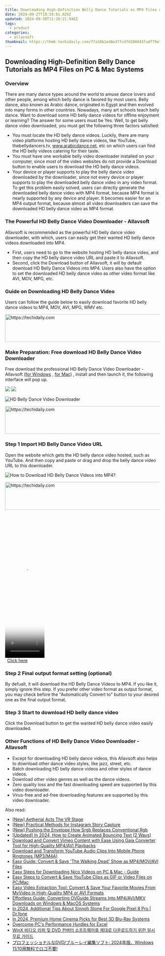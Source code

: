 ```yaml
---
title: Downloading High-Definition Belly Dance Tutorials as MP4 Files on PC & Mac Systems
date: 2024-09-27T18:33:51.625Z
updated: 2024-09-30T11:20:21.946Z
tags:
  - product
categories:
  - allavsoft
thumbnail: https://thmb.techidaily.com/f7a18b1ed8a37fcd7d106943fadf79a7add46bd88aaea370f1b5ca7a72e0a9d3.jpg
---
```


## Downloading High-Definition Belly Dance Tutorials as MP4 Files on PC & Mac Systems

### Overview

There are many dance types around the world to amuse dance lovers and other people, among which belly dance is favored by most users. Belly dance, also known as Arabic dance, originated in Egypt and then evolved into many forms in other countries. Nowadays, many art schools teach belly dance. Want to download some HD belly dance videos for offline enjoyment or learning? The answer for some users must be Yes. Well, to get belly dance video downloaded, you must get the following three factors satisfied:

* You must locate the HD belly dance videos. Luckily, there are many video platforms hosting HD belly dance videos, like YouTube, thebellydancers.tv, www.arabicdance.net, etc on which users can find the HD belly videos catering for their taste.
* You must have one workable belly video downloader installed on your computer, since most of the video websites do not provide a Download button to enable users to download the HD belly dance videos.
* Your device or player supports to play the belly dance video downloaded by the downloader, since not every device or player supports to play the downloaded belly dance video in any video format. To get this problem easily solved, users can directly generate the downloaded belly dance video with MP4 format, because MP4 format is nearly supported by any device and player. It becomes easier for an MP4 output format, because almost all video downloaders can save the downloaded HD belly dance video as MP4 format.

### The Powerful HD Belly Dance Video Downloader - Allavsoft

Allavsoft is recommended as the powerful HD belly dance video downloader, with which, users can easily get their wanted HD belly dance videos downloaded into MP4.

* First, users need to go to the website hosting HD belly dance video, and then copy the HD belly dance video URL and paste it to Allavsoft.
* Second, click the Download button of Allavsoft, it will by default download HD Belly Dance Videos into MP4\. Users also have the option to set the downloaded HD belly dance video as other video format like AVI, MOV, MPG, etc.

### Guide on Downloading HD Belly Dance Video

Users can follow the guide below to easily download favorite HD belly dance videos to MP4, MOV, AVI, MPG, WMV etc.

<!-- affiliate ads begin -->
<a href="https://appsumo.8odi.net/c/5597632/2052063/7443" target="_top" id="2052063">
  <img src="//a.impactradius-go.com/display-ad/7443-2052063" border="0" alt="https://techidaily.com" width="728" height="90"/>
</a>
<img height="0" width="0" src="https://appsumo.8odi.net/i/5597632/2052063/7443" style="position:absolute;visibility:hidden;" border="0" />
<!-- affiliate ads end -->

### Make Preparation: Free download HD Belly Dance Video Downloader

Free download the professional HD Belly Dance Video Downloader - Allavsoft ([for Windows](https://tools.techidaily.com/allavsoft/products/) , [for Mac](https://tools.techidaily.com/allavsoft/products/)) , install and then launch it, the following interface will pop up.

[![](https://www.allavsoft.com/how-to/../images/how-to/free-download-win.jpg)](https://tools.techidaily.com/allavsoft/products/) [![](https://www.allavsoft.com/how-to/../images/how-to/free-download-mac.jpg)](https://tools.techidaily.com/allavsoft/products/)

![HD Belly Dance Video Downloader](https://www.allavsoft.com/how-to/../images/allavsoft/screen-shot-600.jpg)

<!-- affiliate ads begin -->
<a href="https://appsumo.8odi.net/c/5597632/2137413/7443" target="_top" id="2137413">
  <img src="//a.impactradius-go.com/display-ad/7443-2137413" border="0" alt="https://techidaily.com" width="728" height="90"/>
</a>
<img height="0" width="0" src="https://appsumo.8odi.net/i/5597632/2137413/7443" style="position:absolute;visibility:hidden;" border="0" />
<!-- affiliate ads end -->

### Step 1 Import HD Belly Dance Video URL

Open the website which gets the HD belly dance video hosted, such as YouTube. And then copy and paste or drag and drop the belly dance video URL to this downloader.

![How to Download HD Belly Dance Videos into MP4?](https://www.allavsoft.com/how-to/../images/how-to/download-rtmp-video/download-rtmp-video.jpg)

<!-- affiliate ads begin -->
<a href="https://appsumo.8odi.net/c/5597632/2094419/7443" target="_top" id="2094419">
  <img src="//a.impactradius-go.com/display-ad/7443-2094419" border="0" alt="https://techidaily.com" width="728" height="90"/>
</a>
<img height="0" width="0" src="https://appsumo.8odi.net/i/5597632/2094419/7443" style="position:absolute;visibility:hidden;" border="0" />
<!-- affiliate ads end -->

<!-- affiliate ads begin -->
<span id="1993654">
					<video width="128" height="480" style="cursor:pointer"
           poster="//a.impactradius-go.com/display-clicktoplayimage/1993654.png"
           onclick="if(!this.playClicked){this.play();this.setAttribute('controls',true);this.playClicked=true;}">
	   <source src="//a.impactradius-go.com/display-ad/22993-1993654">
	   <img src="//a.impactradius-go.com/display-clicktoplayimage/1993654.png" style="border: none; height: 100%; width: 100%; object-fit: contain">
	</video>
	<div style="width:80px;text-align:center"><a href="javascript:window.open(decodeURIComponent('https%3A%2F%2Fhomestyler.sjv.io%2Fc%2F5597632%2F1993654%2F22993'), '_blank');void(0);">Click here</a></div>
</span>
<img height="0" width="0" src="https://imp.pxf.io/i/5597632/1993654/22993" style="position:absolute;visibility:hidden;" border="0" />
<!-- affiliate ads end -->

### Step 2 Final output format setting (optional)

By defualt, it will download the HD Belly Dance Videos to MP4\. If you like it, simply ignore this step. If you prefer other video format as output format, you may check before the "Automatically Convert to" button to your desired one as the final output format.

### Step 3 Start to download HD belly dance video

Click the Download button to get the wanted HD belly dance video easily downloaded.

### Other Functions of HD Belly Dance Video Downloader - Allavsoft

* Except for downloading HD belly dance videos, this Allavsoft also helps to download other dance video styles, like jazz, street, etc.
* Batch downloading HD belly dance videos and other styles of dance videos.
* Download other video genres as well as the dance videos.
* Zero quality loss and the fast downloading speed are supported by this video downloader.
* Virus-free and ad-free downloading features are supported by this video downloader.

<ins class="adsbygoogle"
     style="display:block"
     data-ad-format="autorelaxed"
     data-ad-client="ca-pub-7571918770474297"
     data-ad-slot="1223367746"></ins>

<ins class="adsbygoogle"
     style="display:block"
     data-ad-client="ca-pub-7571918770474297"
     data-ad-slot="8358498916"
     data-ad-format="auto"
     data-full-width-responsive="true"></ins>

<span class="atpl-alsoreadstyle">Also read:</span>
<div><ul>
<li><a href="https://fox-glue.techidaily.com/new-aetherial-acts-the-vr-stage/"><u>[New] Aetherial Acts The VR Stage</u></a></li>
<li><a href="https://instagram-clips.techidaily.com/new-practical-methods-for-instagram-story-capture/"><u>[New] Practical Methods for Instagram Story Capture</u></a></li>
<li><a href="https://vp-tips.techidaily.com/new-pushing-the-envelope-how-srgb-replaces-conventional-rgb/"><u>[New] Pushing the Envelope How Srgb Replaces Conventional Rgb</u></a></li>
<li><a href="https://youtube-webster.techidaily.com/ed-in-2024-how-to-create-animated-bouncing-text-2-ways/"><u>[Updated] In 2024, How to Create Animated Bouncing Text [2 Ways]</u></a></li>
<li><a href="https://win-popular.techidaily.com/download-and-convert-vimeo-content-with-ease-using-gaia-converter-tool-for-high-quality-mp4avi-playbacks/"><u>Download and Convert Vimeo Content with Ease Using Gaia Converter Tool for High-Quality MP4/AVI Playbacks</u></a></li>
<li><a href="https://win-popular.techidaily.com/download-and-transform-youtube-audio-clips-into-mobile-phone-ringtones-mp3m4a/"><u>Download and Transform YouTube Audio Clips Into Mobile Phone Ringtones (MP3/M4A)</u></a></li>
<li><a href="https://win-popular.techidaily.com/easy-guide-convert-and-save-the-walking-dead-show-as-mp4movavi-files/"><u>Easy Guide: Convert & Save 'The Walking Dead' Show as MP4/MOV/AVI Files</u></a></li>
<li><a href="https://win-popular.techidaily.com/easy-steps-for-downloading-nico-videos-on-pc-and-mac-guide/"><u>Easy Steps for Downloading Nico Videos on PC & Mac - Guide</u></a></li>
<li><a href="https://win-popular.techidaily.com/easy-steps-to-convert-and-save-youtube-clips-as-gif-or-video-files-on-pcmac/"><u>Easy Steps to Convert & Save YouTube Clips as GIF or Video Files on PC/Mac</u></a></li>
<li><a href="https://win-popular.techidaily.com/easy-video-extraction-tool-convert-and-save-your-favorite-movies-from-myvideo-in-high-quality-mp4-or-avi-formats/"><u>Easy Video Extraction Tool: Convert & Save Your Favorite Movies From MyVideo in High-Quality MP4 or AVI Formats</u></a></li>
<li><a href="https://win-popular.techidaily.com/effortless-guide-converting-ovguide-streams-into-mp4avimkv-downloads-on-windows-and-macos-systems/"><u>Effortless Guide: Converting OVGuide Streams Into MP4/AVI/MKV Downloads on Windows & MacOS Systems</u></a></li>
<li><a href="https://pokemon-go-android.techidaily.com/in-2024-additional-tips-about-sinnoh-stone-for-google-pixel-8-pro-drfone-by-drfone-virtual-android/"><u>In 2024, Additional Tips About Sinnoh Stone For Google Pixel 8 Pro | Dr.fone</u></a></li>
<li><a href="https://extra-support.techidaily.com/in-2024-premium-home-cinema-picks-for-best-3d-blu-ray-systems/"><u>In 2024, Premium Home Cinema Picks for Best 3D Blu-Ray Systems</u></a></li>
<li><a href="https://windows11.techidaily.com/overcome-pcs-performance-hurdles-for-excel/"><u>Overcome PC's Performance Hurdles for Excel</u></a></li>
<li><a href="https://some-approaches.techidaily.com/1725286073360-winx-dvd/"><u>WinX 비디오 리퍼 및 DVD 컨버터 소프트웨어를 제대로 다운로드하기 위한 일시 무료 가이드</u></a></li>
<li><a href="https://discover-cloud.techidaily.com/dvd-2024windows-1110/"><u>プロフェッショナルなDVD/ブルーレイ編集ソフト: 2024年版、Windows 11/10用無料でロゴ不要!</u></a></li>
</ul></div>

